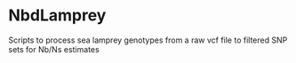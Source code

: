 # NbdLamprey
Scripts to process sea lamprey genotypes from a raw vcf file to filtered SNP sets for Nb/Ns estimates
